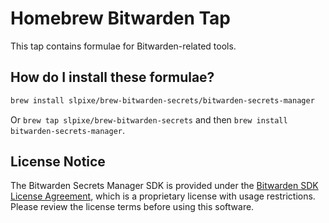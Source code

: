 # Homebrew Bitwarden Tap

This tap contains formulae for Bitwarden-related tools.

## How do I install these formulae?

```sh
brew install slpixe/brew-bitwarden-secrets/bitwarden-secrets-manager
```

Or `brew tap slpixe/brew-bitwarden-secrets` and then `brew install bitwarden-secrets-manager`.

## License Notice

The Bitwarden Secrets Manager SDK is provided under the [Bitwarden SDK License Agreement](https://github.com/bitwarden/sdk-sm/blob/main/LICENSE), which is a proprietary license with usage restrictions. Please review the license terms before using this software.
